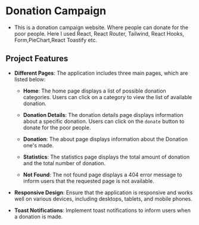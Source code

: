 # Donation Campaign

- This is a donation campaign website. Where people can donate for the poor people. Here I used React, React Router, Tailwind, React Hooks, Form,PieChart,React Toastify etc.

## Project Features

- **Different Pages**: The application includes three main pages, which are listed below:

  - **Home**: The home page displays a list of possible donation categories. Users can click on a category to view the list of available donation.

  - **Donation Details**: The donation details page displays information about a specific donation. Users can click on the `donate` button to donate for the poor people.

  - **Donation**: The about page displays information about the Donation one's made.

  - **Statistics**: The statistics page displays the total amount of donation and the total number of donation.

  - **Not Found**: The not found page displays a 404 error message to inform users that the requested page is not available.

- **Responsive Design**: Ensure that the application is responsive and works well on various devices, including desktops, tablets, and mobile phones.

- **Toast Notifications**: Implement toast notifications to inform users when a donation is made.
